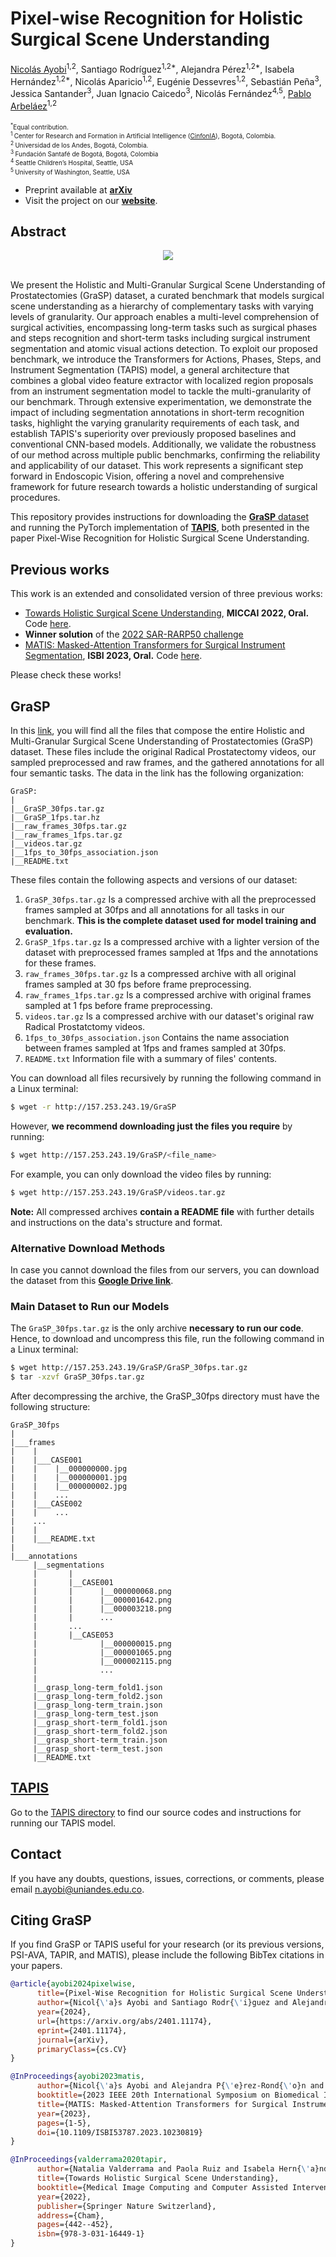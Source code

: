 # Pixel-wise Recognition for Holistic Surgical Scene Understanding

[Nicolás Ayobi](https://nayobi.github.io/)<sup>1,2</sup>, Santiago Rodríguez<sup>1,2*</sup>, Alejandra Pérez<sup>1,2*</sup>, Isabela Hernández<sup>1,2*</sup>, Nicolás Aparicio<sup>1,2</sup>, Eugénie Dessevres<sup>1,2</sup>, Sebastián Peña<sup>3</sup>, Jessica Santander<sup>3</sup>, Juan Ignacio Caicedo<sup>3</sup>, Nicolás Fernández<sup>4,5</sup>, [Pablo Arbeláez](https://scholar.google.com.co/citations?user=k0nZO90AAAAJ&hl=en)<sup>1,2</sup> <br/>
<br/>
<font size="1"><sup>*</sup>Equal contribution.</font><br/>
<font size="1"><sup>1 </sup> Center  for  Research  and  Formation  in  Artificial  Intelligence ([CinfonIA](https://cinfonia.uniandes.edu.co/)), Bogotá, Colombia.</font><br/>
<font size="1"><sup>2 </sup> Universidad  de  los  Andes,  Bogotá, Colombia.</font><br/>
<font size="1"><sup>3 </sup> Fundación Santafé de Bogotá, Bogotá, Colombia</font><br/>
<font size="1"><sup>4 </sup> Seattle Children’s Hospital, Seattle, USA</font><br/>
<font size="1"><sup>5 </sup> University of Washington, Seattle, USA</font><br/>

- Preprint available at [**arXiv**](https://arxiv.org/abs/2401.11174)<br/>
- Visit the project on our [**website**](https://cinfonia.uniandes.edu.co/publications/pixel-wise-recognition-for-holistic-surgical-scene-understanding/).

## Abstract

<div align="center">
  <img src="Images/dataset.jpg"/>
</div><br/>

We present the Holistic and Multi-Granular Surgical Scene Understanding of Prostatectomies (GraSP) dataset, a curated benchmark that models surgical scene understanding as a hierarchy of complementary tasks with varying levels of granularity. Our approach enables a multi-level comprehension of surgical activities, encompassing long-term tasks such as surgical phases and steps recognition and short-term tasks including surgical instrument segmentation and atomic visual actions detection. To exploit our proposed benchmark, we introduce the Transformers for Actions, Phases, Steps, and Instrument Segmentation (TAPIS) model, a general architecture that combines a global video feature extractor with localized region proposals from an instrument segmentation model to tackle the multi-granularity of our benchmark. Through extensive experimentation, we demonstrate the impact of including segmentation annotations in short-term recognition tasks, highlight the varying granularity requirements of each task, and establish TAPIS's superiority over previously proposed baselines and conventional CNN-based models. Additionally, we validate the robustness of our method across multiple public benchmarks, confirming the reliability and applicability of our dataset. This work represents a significant step forward in Endoscopic Vision, offering a novel and comprehensive framework for future research towards a holistic understanding of surgical procedures.

This repository provides instructions for downloading the [**GraSP** dataset](https://github.com/BCV-Uniandes/GraSP?tab=readme-ov-file#grasp) and running the PyTorch implementation of [**TAPIS**](https://github.com/BCV-Uniandes/GraSP/tree/main/TAPIS), both presented in the paper Pixel-Wise Recognition for Holistic Surgical Scene Understanding.

## Previous works

This work is an extended and consolidated version of three previous works:

- [Towards Holistic Surgical Scene Understanding](https://link.springer.com/chapter/10.1007/978-3-031-16449-1_42), **MICCAI 2022, Oral.** Code [here](https://github.com/BCV-Uniandes/TAPIR).
- **Winner solution** of the [2022 SAR-RARP50 challenge](https://arxiv.org/abs/2401.00496)
- [MATIS: Masked-Attention Transformers for Surgical Instrument Segmentation](https://ieeexplore.ieee.org/document/10230819), **ISBI 2023, Oral.** Code [here](https://github.com/BCV-Uniandes/MATIS).

Please check these works!

## GraSP

In this [link](http://157.253.243.19/GraSP), you will find all the files that compose the entire Holistic and Multi-Granular Surgical Scene Understanding of Prostatectomies (GraSP) dataset. These files include the original Radical Prostatectomy videos, our sampled preprocessed and raw frames, and the gathered annotations for all four semantic tasks. The data in the link has the following organization:

```tree
GraSP:
|
|__GraSP_30fps.tar.gz
|__GraSP_1fps.tar.hz
|__raw_frames_30fps.tar.gz
|__raw_frames_1fps.tar.gz
|__videos.tar.gz
|__1fps_to_30fps_association.json
|__README.txt
```

These files contain the following aspects and versions of our dataset: 

1) ```GraSP_30fps.tar.gz``` Is a compressed archive with all the preprocessed frames sampled at 30fps and all annotations for all tasks in our benchmark. **This is the complete dataset used for model training and evaluation.**
2) ```GraSP_1fps.tar.gz``` Is a compressed archive with a lighter version of the dataset with preprocessed frames sampled at 1fps and the annotations for these frames. 
3) ```raw_frames_30fps.tar.gz``` Is a compressed archive with all original frames sampled at 30 fps before frame preprocessing.
4) ```raw_frames_1fps.tar.gz``` Is a compressed archive with original frames sampled at 1 fps before frame preprocessing.
5) ```videos.tar.gz``` Is a compressed archive with our dataset's original raw Radical Prostatctomy videos.
6) ```1fps_to_30fps_association.json``` Contains the name association between frames sampled at 1fps and frames sampled at 30fps.
7) ```README.txt``` Information file with a summary of files' contents.

You can download all files recursively by running the following command in a Linux terminal:

```sh
$ wget -r http://157.253.243.19/GraSP
```

However, **we recommend downloading just the files you require** by running:

```sh
$ wget http://157.253.243.19/GraSP/<file_name>
```

For example, you can only download the video files by running:

```sh
$ wget http://157.253.243.19/GraSP/videos.tar.gz
```

**Note:** All compressed archives **contain a README file** with further details and instructions on the data's structure and format. 

### Alternative Download Methods

In case you cannot download the files from our servers, you can download the dataset from this [**Google Drive link**](https://drive.google.com/drive/folders/1JsK99Na1WPaAp9jjwR9ZM4nuwR29CJ3i?usp=sharing).

### Main Dataset to Run our Models

The ```GraSP_30fps.tar.gz``` is the only archive **necessary to run our code**. Hence, to download and uncompress this file, run the following command in a Linux terminal:

```sh
$ wget http://157.253.243.19/GraSP/GraSP_30fps.tar.gz
$ tar -xzvf GraSP_30fps.tar.gz
```

After decompressing the archive, the GraSP_30fps directory must have the following structure:

```tree
GraSP_30fps
|
|___frames
|    |
|    |___CASE001
|    |    |__000000000.jpg
|    |    |__000000001.jpg
|    |    |__000000002.jpg
|    |    ...
|    |___CASE002
|    |    ...
|    ...
|    |
|    |___README.txt
|
|___annotations
     |__segmentations
     |       |
     |       |__CASE001
     |       |      |__000000068.png
     |       |      |__000001642.png
     |       |      |__000003218.png
     |       |      ...
     |       ...
     |       |__CASE053
     |              |__000000015.png
     |              |__000001065.png
     |              |__000002115.png
     |              ...
     |
     |__grasp_long-term_fold1.json
     |__grasp_long-term_fold2.json
     |__grasp_long-term_train.json
     |__grasp_long-term_test.json
     |__grasp_short-term_fold1.json
     |__grasp_short-term_fold2.json
     |__grasp_short-term_train.json
     |__grasp_short-term_test.json
     |__README.txt
```


## [TAPIS](./TAPIS/)

Go to the [TAPIS directory](./TAPIS/) to find our source codes and instructions for running our TAPIS model.

## Contact

If you have any doubts, questions, issues, corrections, or comments, please email n.ayobi@uniandes.edu.co.

## Citing GraSP

If you find GraSP or TAPIS useful for your research (or its previous versions, PSI-AVA, TAPIR, and MATIS), please include the following BibTex citations in your papers.

```BibTeX
@article{ayobi2024pixelwise,
      title={Pixel-Wise Recognition for Holistic Surgical Scene Understanding}, 
      author={Nicol{\'a}s Ayobi and Santiago Rodr{\'i}guez and Alejandra P{\'e}rez and Isabela Hern{\'a}ndez and Nicol{\'a}s Aparicio and Eug{\'e}nie Dessevres and Sebasti{\'a}n Peña and Jessica Santander and Juan Ignacio Caicedo and Nicol{\'a}s Fernández and Pablo Arbel{\'a}ez},
      year={2024},
      url={https://arxiv.org/abs/2401.11174},
      eprint={2401.11174},
      journal={arXiv},
      primaryClass={cs.CV}
}

@InProceedings{ayobi2023matis,
      author={Nicol{\'a}s Ayobi and Alejandra P{\'e}rez-Rond{\'o}n and Santiago Rodr{\'i}guez and Pablo Arbel{\'a}es},
      booktitle={2023 IEEE 20th International Symposium on Biomedical Imaging (ISBI)}, 
      title={MATIS: Masked-Attention Transformers for Surgical Instrument Segmentation}, 
      year={2023},
      pages={1-5},
      doi={10.1109/ISBI53787.2023.10230819}
}

@InProceedings{valderrama2020tapir,
      author={Natalia Valderrama and Paola Ruiz and Isabela Hern{\'a}ndez and Nicol{\'a}s Ayobi and Mathilde Verlyck and Jessica Santander and Juan Caicedo and Nicol{\'a}s Fern{\'a}ndez and Pablo Arbel{\'a}ez},
      title={Towards Holistic Surgical Scene Understanding},
      booktitle={Medical Image Computing and Computer Assisted Intervention -- MICCAI 2022},
      year={2022},
      publisher={Springer Nature Switzerland},
      address={Cham},
      pages={442--452},
      isbn={978-3-031-16449-1}
}
```
